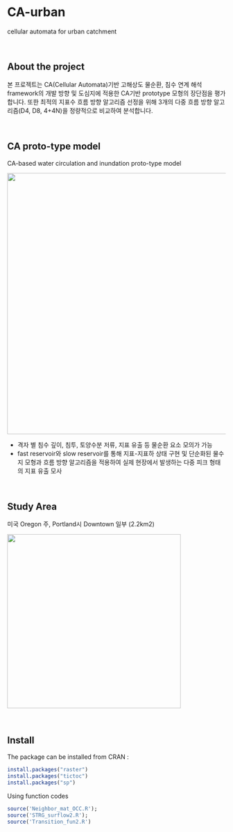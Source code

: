 # CA-urban

cellular automata for urban catchment

<br>

## About the project

본 프로젝트는 CA(Cellular Automata)기반 고해상도 물순환, 침수 연계 해석 framework의 개발 방향 및 도심지에 적용한 CA기반 prototype 모형의 장단점을 평가합니다. 또한  최적의 지표수 흐름 방향 알고리즘 선정을 위해 3개의 다중 흐름 방향 알고리즘(D4, D8, 4+4N)을 정량적으로 비교하여 분석합니다.

<br>

## CA proto-type model 

CA-based water circulation and inundation proto-type model

<p align="left">
    <img src="https://user-images.githubusercontent.com/99592576/170301234-4406eafe-e1b9-46ab-8bbf-e50ee23ca435.png" width="600px" height="auto"/>
</p>

- 격자 별 침수 깊이, 침투, 토양수분 저류, 지표 유출 등 물순환 요소 모의가 가능
- fast reservoir와 slow reservoir를 통해 지표-지표하 상태 구현 및 단순화된 물수지 모형과 흐름 방향 알고리즘을 적용하여 실제 현장에서 발생하는 다중 피크 형태의 지표 유출 모사

<br>

## Study Area
미국 Oregon 주, Portland시 Downtown 일부 (2.2km2)

<p align="left">
    <img src="https://user-images.githubusercontent.com/99592576/170301319-5ea2ea3f-d716-4d34-b009-6d536046b725.png" width="400px" height="auto"/>
</p>
<br>

## Install

The package can be installed from CRAN :

```r
install.packages("raster")
install.packages("tictoc")
install.packages("sp")
```

Using function codes

```r
source('Neighbor_mat_OCC.R');
source('STRG_surflow2.R');
source('Transition_fun2.R')
```




